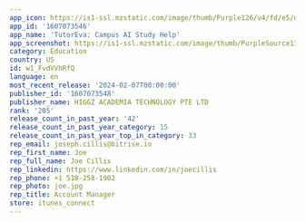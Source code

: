 ```yaml
---
app_icon: https://is1-ssl.mzstatic.com/image/thumb/Purple126/v4/fd/e5/d3/fde5d3bd-af93-58b5-1ad3-62678b27c349/AppIcon-0-0-1x_U007epad-0-10-0-85-220.png/1024x1024bb.png
app_id: '1607073546'
app_name: 'TutorEva: Campus AI Study Help'
app_screenshot: https://is1-ssl.mzstatic.com/image/thumb/PurpleSource116/v4/2c/41/78/2c41780b-2471-26f9-1910-a0a4c81acf40/4b5abde3-e9fc-49ea-acb8-4e0365184792_ios_5.5_1.png/1242x2208bb.png
category: Education
country: US
id: w1_FvdVVhRfQ
language: en
most_recent_release: '2024-02-07T00:00:00'
publisher_id: '1607073548'
publisher_name: HIGGZ ACADEMIA TECHNOLOGY PTE LTD
rank: '205'
release_count_in_past_year: '42'
release_count_in_past_year_category: 15
release_count_in_past_year_top_in_category: 33
rep_email: joseph.cillis@bitrise.io
rep_first_name: Joe
rep_full_name: Joe Cillis
rep_linkedin: https://www.linkedin.com/in/joecillis
rep_phone: +1 518-258-1902
rep_photo: joe.jpg
rep_title: Account Manager
store: itunes_connect
---
```

